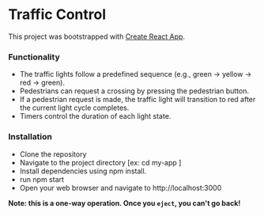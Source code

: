 # Traffic Control

This project was bootstrapped with [Create React App](https://github.com/facebook/create-react-app).

### Functionality

- The traffic lights follow a predefined sequence (e.g., green -> yellow -> red -> green).
- Pedestrians can request a crossing by pressing the pedestrian button.
- If a pedestrian request is made, the traffic light will transition to red after the current light cycle completes.
- Timers control the duration of each light state.

### Installation
- Clone the repository
- Navigate to the project directory  [ex: cd my-app ]
- Install dependencies using npm install.
- run npm start
- Open your web browser and navigate to http://localhost:3000

**Note: this is a one-way operation. Once you `eject`, you can't go back!**


